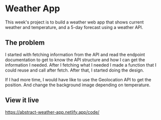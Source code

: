# Weather App

This week's project is to build a weather web app that shows current weather and temperature, and a 5-day forecast using a weather API.

## The problem

I started with fetching information from the API and read the endpoint documentation to get to know the API structure and how I can get the information I needed. After I fetching what I needed I made a function that I could reuse and call after fetch. After that, I started doing the design.  

If I had more time, I would have like to use the Geolocation API to get the position. And change the background image depending on temperature. 


## View it live

https://abstract-weather-app.netlify.app/code/

